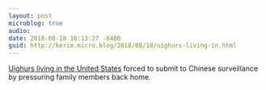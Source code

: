 ```yaml
---
layout: post
microblog: true
audio: 
date: 2018-08-18 16:13:27 -0400
guid: http://kerim.micro.blog/2018/08/18/uighurs-living-in.html
---
```

[Uighurs living in the United States](https://www.thedailybeast.com/chinese-police-are-spying-on-uighurson-american-soil) forced to submit to Chinese surveillance by pressuring family members back home. 
